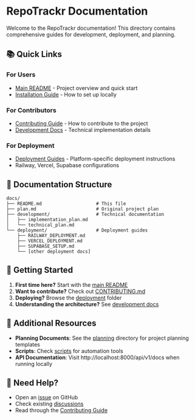 # RepoTrackr Documentation

Welcome to the RepoTrackr documentation! This directory contains comprehensive guides for development, deployment, and planning.

## 📚 Quick Links

### For Users
- [Main README](../README.md) - Project overview and quick start
- [Installation Guide](../README.md#-quick-start) - How to set up locally

### For Contributors
- [Contributing Guide](../CONTRIBUTING.md) - How to contribute to the project
- [Development Docs](./development/) - Technical implementation details

### For Deployment
- [Deployment Guides](./deployment/) - Platform-specific deployment instructions
- Railway, Vercel, Supabase configurations

## 📖 Documentation Structure

```
docs/
├── README.md                    # This file
├── plan.md                      # Original project plan
├── development/                 # Technical documentation
│   ├── implementation_plan.md
│   └── technical_plan.md
└── deployment/                  # Deployment guides
    ├── RAILWAY_DEPLOYMENT.md
    ├── VERCEL_DEPLOYMENT.md
    ├── SUPABASE_SETUP.md
    └── [other deployment docs]
```

## 🎯 Getting Started

1. **First time here?** Start with the [main README](../README.md)
2. **Want to contribute?** Check out [CONTRIBUTING.md](../CONTRIBUTING.md)
3. **Deploying?** Browse the [deployment](./deployment/) folder
4. **Understanding the architecture?** See [development docs](./development/)

## 📝 Additional Resources

- **Planning Documents**: See the [planning](../planning/) directory for project planning templates
- **Scripts**: Check [scripts](../scripts/) for automation tools
- **API Documentation**: Visit http://localhost:8000/api/v1/docs when running locally

## 🤝 Need Help?

- Open an [issue](https://github.com/caprolt/repotrackr/issues) on GitHub
- Check existing [discussions](https://github.com/caprolt/repotrackr/discussions)
- Read through the [Contributing Guide](../CONTRIBUTING.md)
